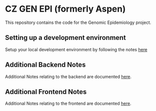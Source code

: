 # CZ GEN EPI (formerly Aspen)

This repository contains the code for the Genomic Epidemiology project.

## Setting up a development environment

Setup your local development environment by following the notes [here](docs/DEV_ENV.md)

## Additional Backend Notes

Additional Notes relating to the backend are documented [here](docs/backend/).

## Additional Frontend Notes

Additional Notes relating to the frontend are documented [here](docs/frontend/).
